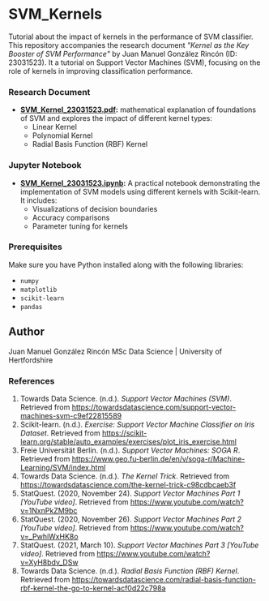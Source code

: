 # SVM_Kernels
Tutorial about the impact of kernels in the performance of SVM classifier.
This repository accompanies the research document *"Kernel as the Key Booster of SVM Performance"* by Juan Manuel González Rincón (ID: 23031523). It a tutorial on Support Vector Machines (SVM), focusing on the role of kernels in improving classification performance.

### Research Document
- **[SVM_Kernel_23031523.pdf](SVM_Kernel_23031523.pdf):** mathematical explanation of foundations of SVM and explores the impact of different kernel types:
  - Linear Kernel
  - Polynomial Kernel
  - Radial Basis Function (RBF) Kernel

### Jupyter Notebook
- **[SVM_Kernel_23031523.ipynb](SVM_Kernel_23031523.ipynb):** A practical notebook demonstrating the implementation of SVM models using different kernels with Scikit-learn. It includes:
  - Visualizations of decision boundaries
  - Accuracy comparisons
  - Parameter tuning for kernels

### Prerequisites
Make sure you have Python installed along with the following libraries:
- `numpy`
- `matplotlib`
- `scikit-learn`
- `pandas`
##  Author

Juan Manuel González Rincón
MSc Data Science | University of Hertfordshire
### References
1. Towards Data Science. (n.d.). *Support Vector Machines (SVM)*. Retrieved from https://towardsdatascience.com/support-vector-machines-svm-c9ef22815589
2. Scikit-learn. (n.d.). *Exercise: Support Vector Machine Classifier on Iris Dataset*. Retrieved from https://scikit-learn.org/stable/auto_examples/exercises/plot_iris_exercise.html
3. Freie Universität Berlin. (n.d.). *Support Vector Machines: SOGA R*. Retrieved from https://www.geo.fu-berlin.de/en/v/soga-r/Machine-Learning/SVM/index.html
4. Towards Data Science. (n.d.). *The Kernel Trick*. Retrieved from https://towardsdatascience.com/the-kernel-trick-c98cdbcaeb3f
5. StatQuest. (2020, November 24). *Support Vector Machines Part 1 [YouTube video]*. Retrieved from https://www.youtube.com/watch?v=1NxnPkZM9bc
6. StatQuest. (2020, November 26). *Support Vector Machines Part 2 [YouTube video]*. Retrieved from https://www.youtube.com/watch?v=_PwhiWxHK8o
7. StatQuest. (2021, March 10). *Support Vector Machines Part 3 [YouTube video]*. Retrieved from https://www.youtube.com/watch?v=XyH8bdv_DSw
8. Towards Data Science. (n.d.). *Radial Basis Function (RBF) Kernel*. Retrieved from https://towardsdatascience.com/radial-basis-function-rbf-kernel-the-go-to-kernel-acf0d22c798a
